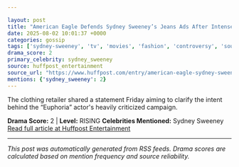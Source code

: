 ```yaml
---

layout: post
title: "American Eagle Defends Sydney Sweeney’s Jeans Ads After Intense Backlash"""
date: 2025-08-02 10:01:37 +0000
categories: gossip
tags: ['sydney-sweeney', 'tv', 'movies', 'fashion', 'controversy', 'source-huffpost_entertainment', 'drama-rising']
drama_score: 2
primary_celebrity: sydney_sweeney
source: huffpost_entertainment
source_url: "https://www.huffpost.com/entry/american-eagle-sydney-sweeney-controversy-response_n_688d1b70e4b022c2fddf088d"""
mentions: {'sydney_sweeney': 2}
---
```


The clothing retailer shared a statement Friday aiming to clarify the intent behind the “Euphoria” actor's heavily criticized campaign.

**Drama Score:** 2 | **Level:** RISING **Celebrities Mentioned:** Sydney Sweeney [Read full article at Huffpost Entertainment](https://www.huffpost.com/entry/american-eagle-sydney-sweeney-controversy-response_n_688d1b70e4b022c2fddf088d)

---

*This post was automatically generated from RSS feeds. Drama scores are calculated based on mention frequency and source reliability.*